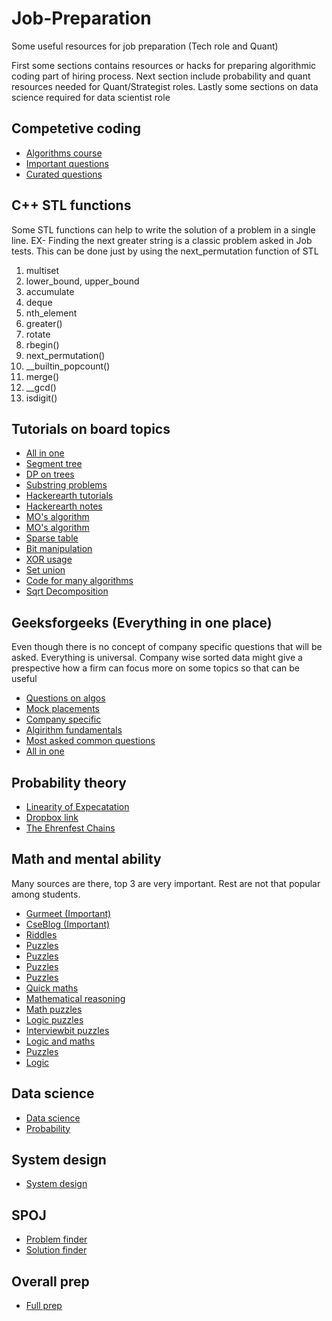 # Job-Preparation
Some useful resources for job preparation (Tech role and Quant)

First some sections contains resources or hacks for preparing algorithmic coding part of hiring process. Next section include probability and quant resources needed for Quant/Strategist roles. Lastly some sections on data science required for data scientist role 


## Competetive coding
* [Algorithms course](http://www3.cs.stonybrook.edu/~skiena/373/)
* [Important questions](https://www.quora.com/What-is-a-list-of-data-structures-that-a-competitive-programmer-must-know/answer/Sameer-Gulati-3)
* [Curated questions](https://jeremyaguilon.me/blog/ranking_interview_questions_by_cram_score)


## C++ STL functions

Some STL functions can help to write the solution of a problem in a single line. EX- Finding the next greater string is a classic problem asked in Job tests. This can be done just by using the next_permutation function of STL

1) multiset
2) lower_bound, upper_bound
3) accumulate
4) deque
5) nth_element
6) greater<int>()
7) rotate
8) rbegin()
9) next_permutation()
10) __builtin_popcount()
11) merge()
12) __gcd()
13) isdigit()


## Tutorials on board topics

* [All in one](https://cp-algorithms.com/)
* [Segment tree](https://codeforces.com/blog/entry/15890)
* [DP on trees](https://codeforces.com/blog/entry/20935)
* [Substring problems](https://leetcode.com/problems/minimum-window-substring/discuss/26808/Here-is-a-10-line-template-that-can-solve-most-'substring'-problems)
* [Hackerearth tutorials](https://www.hackerearth.com/practice/algorithms/searching/linear-search/tutorial/)
* [Hackerearth notes](https://www.hackerearth.com/practice/notes/trending/)
* [MO's algorithm](https://www.hackerearth.com/practice/notes/mos-algorithm/)
* [MO's algorithm](https://blog.anudeep2011.com/mos-algorithm/)
* [Sparse table](https://www.hackerearth.com/practice/notes/sparse-table/)
* [Bit manipulation](https://www.hackerearth.com/practice/notes/bit-manipulation/)
* [XOR usage](https://www.hackerrank.com/challenges/xor-key/topics)
* [Set union](https://www.hackerearth.com/practice/notes/disjoint-set-union-union-find/)
* [Code for many algorithms](https://github.com/mission-peace/interview)
* [Sqrt Decomposition](https://cp-algorithms.com/data_structures/sqrt_decomposition.html#toc-tgt-7)


## Geeksforgeeks (Everything in one place)

Even though there is no concept of company specific questions that will be asked. Everything is universal. Company wise sorted data might give a prespective how a firm can focus more on some topics so that can be useful

* [Questions on algos](https://www.geeksforgeeks.org/must-do-coding-questions-for-companies-like-amazon-microsoft-adobe/)
* [Mock placements](https://practice.geeksforgeeks.org/courses/SudoPlacement/)
* [Company specific](https://www.geeksforgeeks.org/company-preparation/)
* [Algirithm fundamentals](https://www.geeksforgeeks.org/fundamentals-of-algorithms/)
* [Most asked common questions](https://www.geeksforgeeks.org/interview-preparation-for-software-developer/)
* [All in one](https://www.geeksforgeeks.org/practice-for-cracking-any-coding-interview/)


## Probability theory

* [Linearity of Expecatation](https://brilliant.org/wiki/linearity-of-expectation/)
* [Dropbox link](https://www.dropbox.com/sh/fgoe7o5w1uxcklc/AADEGVgARVOz1475wzXAotC7a?dl=0)
* [The Ehrenfest Chains](http://www.randomservices.org/random/markov/Ehrenfest.html#inv1)


## Math and mental ability

Many sources are there, top 3 are very important. Rest are not that popular among students. 

* [Gurmeet (Important)](https://gurmeet.net/puzzles/)
* [CseBlog (Important)](http://www.cseblog.com/?m=1)
* [Riddles](http://puzzles.nigelcoldwell.co.uk/)
* [Puzzles](https://gmatclub.com/forum/combination-and-probability-references-if-you-have-56486.html)
* [Puzzles](https://gmatclub.com/forum/advanced-search/?search_id=tag&tag_id=54)
* [Puzzles](https://gmatclub.com/forum/advanced-search/?search_id=tag&tag_id=33)
* [Puzzles](https://alokgoyal1971.com/)
* [Quick maths](https://rankyourbrain.com/mental-math/)
* [Mathematical reasoning](https://www.jobtestprep.com/mathematical-reasoning-test-practice?idev_username=Wallstreet)
* [Math puzzles](http://www.qbyte.org/puzzles/p003s.html)
* [Logic puzzles](http://puzzles.nigelcoldwell.co.uk/twelve.htm)
* [Interviewbit puzzles](https://www.interviewbit.com/puzzles/)
* [Logic and maths](https://www.mathsisfun.com/puzzles/logic-puzzles-index.html)
* [Puzzles](http://www.crazyforcode.com/logical-puzzle/)
* [Logic](http://www.folj.com/puzzles/)


## Data science

* [Data science](https://www.analyticsvidhya.com/blog/tag/multiple-choice-question-machine-learning/)
* [Probability](https://www.analyticsvidhya.com/blog/2017/04/40-questions-on-probability-for-all-aspiring-data-scientists/)


## System design

* [System design](https://github.com/donnemartin/system-design-primer)


## SPOJ

* [Problem finder](http://problemclassifier.appspot.com/)
* [Solution finder](http://spojtoolkit.com/)

## Overall prep

* [Full prep](https://yangshun.github.io/tech-interview-handbook/coding-signals)
